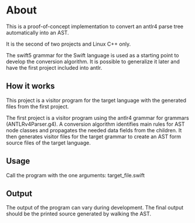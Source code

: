 # About  

This is a proof-of-concept implementation to convert an antlr4 parse tree automatically into an AST. 

It is the second of two projects and Linux C++ only.
  
The swift5 grammar for the Swift language is used as a starting point to develop the conversion algorithm. It is possible to generalize it later and have the first project included into antlr.

## How it works  

This project is a visitor program for the target language with the generated files from the first project.

The first project is a visitor program using the antlr4 grammar for grammars (ANTLRv4Parser.g4). A conversion algorithm identifies main rules for AST node classes and propagates the needed data fields from the children. It then generates visitor files for the target grammar to create an AST form source files of the target language.  
   
  
## Usage
  
Call the program with the one arguments: target_file.swift

## Output
  
The output of the program can vary during development. The final output should be the printed source generated by walking the AST.
	
